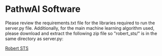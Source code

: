 # PathwAI Software
Please review the requirements.txt file for the libraries required to run the server.py file. Additionally, for the main machine learning algorithm used, please download and extract the following zip file so "robert_sts/" is in the same directory as server.py:

[Robert STS](https://drive.google.com/file/d/1bE7zHIxtrFPvJjwUa4ahdt_K9NCDF8yc/view?usp=share_link)
